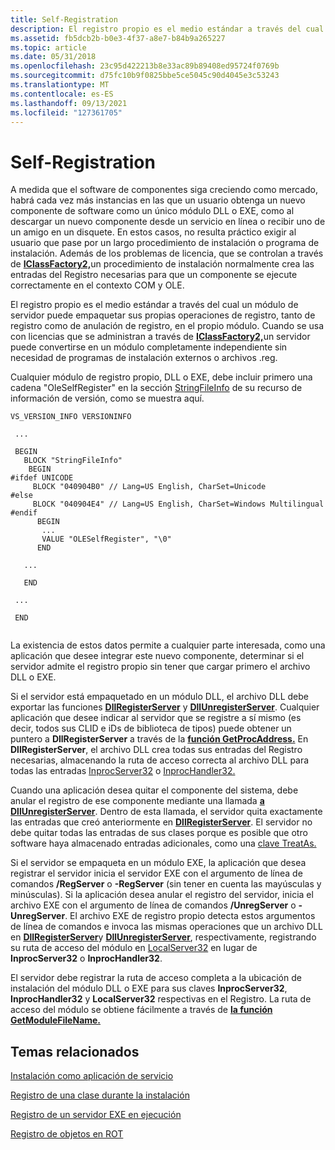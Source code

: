 ```yaml
---
title: Self-Registration
description: El registro propio es el medio estándar a través del cual un módulo de servidor puede empaquetar sus propias operaciones de registro, tanto de registro como de anulación de registro, en el propio módulo.
ms.assetid: fb5dcb2b-b0e3-4f37-a8e7-b84b9a265227
ms.topic: article
ms.date: 05/31/2018
ms.openlocfilehash: 23c95d422213b8e33ac89b89408ed95724f0769b
ms.sourcegitcommit: d75fc10b9f0825bbe5ce5045c90d4045e3c53243
ms.translationtype: MT
ms.contentlocale: es-ES
ms.lasthandoff: 09/13/2021
ms.locfileid: "127361705"
---
```

# <a name="self-registration"></a>Self-Registration

A medida que el software de componentes siga creciendo como mercado, habrá cada vez más instancias en las que un usuario obtenga un nuevo componente de software como un único módulo DLL o EXE, como al descargar un nuevo componente desde un servicio en línea o recibir uno de un amigo en un disquete. En estos casos, no resulta práctico exigir al usuario que pase por un largo procedimiento de instalación o programa de instalación. Además de los problemas de licencia, que se controlan a través de [**IClassFactory2,**](/windows/desktop/api/OCIdl/nn-ocidl-iclassfactory2)un procedimiento de instalación normalmente crea las entradas del Registro necesarias para que un componente se ejecute correctamente en el contexto COM y OLE.

El registro propio es el medio estándar a través del cual un módulo de servidor puede empaquetar sus propias operaciones de registro, tanto de registro como de anulación de registro, en el propio módulo. Cuando se usa con licencias que se administran a través de [**IClassFactory2,**](/windows/desktop/api/OCIdl/nn-ocidl-iclassfactory2)un servidor puede convertirse en un módulo completamente independiente sin necesidad de programas de instalación externos o archivos .reg.

Cualquier módulo de registro propio, DLL o EXE, debe incluir primero una cadena "OleSelfRegister" en la sección [StringFileInfo](/windows/desktop/menurc/stringfileinfo-block) de su recurso de información de versión, como se muestra aquí.

``` syntax
VS_VERSION_INFO VERSIONINFO 
 
 ... 
 
 BEGIN 
   BLOCK "StringFileInfo" 
    BEGIN 
#ifdef UNICODE 
     BLOCK "040904B0" // Lang=US English, CharSet=Unicode 
#else 
     BLOCK "040904E4" // Lang=US English, CharSet=Windows Multilingual 
#endif 
      BEGIN 
       ... 
       VALUE "OLESelfRegister", "\0" 
      END 
 
   ... 
 
   END 
 
 ... 
 
 END 
 
```

La existencia de estos datos permite a cualquier parte interesada, como una aplicación que desee integrar este nuevo componente, determinar si el servidor admite el registro propio sin tener que cargar primero el archivo DLL o EXE.

Si el servidor está empaquetado en un módulo DLL, el archivo DLL debe exportar las funciones [**DllRegisterServer**](/windows/win32/api/olectl/nf-olectl-dllregisterserver) y [**DllUnregisterServer**](/windows/win32/api/olectl/nf-olectl-dllunregisterserver). Cualquier aplicación que desee indicar al servidor que se registre a sí mismo (es decir, todos sus CLID e iDs de biblioteca de tipos) puede obtener un puntero a **DllRegisterServer** a través de la [**función GetProcAddress.**](/windows/desktop/api/libloaderapi/nf-libloaderapi-getprocaddress) En **DllRegisterServer**, el archivo DLL crea todas sus entradas del Registro necesarias, almacenando la ruta de acceso correcta al archivo DLL para todas las entradas [InprocServer32](inprocserver32.md) o [InprocHandler32.](inprochandler32.md)

Cuando una aplicación desea quitar el componente del sistema, debe anular el registro de ese componente mediante una llamada [**a DllUnregisterServer**](/windows/win32/api/olectl/nf-olectl-dllunregisterserver). Dentro de esta llamada, el servidor quita exactamente las entradas que creó anteriormente en [**DllRegisterServer**](/windows/win32/api/olectl/nf-olectl-dllregisterserver). El servidor no debe quitar todas las entradas de sus clases porque es posible que otro software haya almacenado entradas adicionales, como una [clave TreatAs.](treatas.md)

Si el servidor se empaqueta en un módulo EXE, la aplicación que desea registrar el servidor inicia el servidor EXE con el argumento de línea de comandos **/RegServer** o **-RegServer** (sin tener en cuenta las mayúsculas y minúsculas). Si la aplicación desea anular el registro del servidor, inicia el archivo EXE con el argumento de línea de comandos **/UnregServer** o **-UnregServer**. El archivo EXE de registro propio detecta estos argumentos de línea de comandos e invoca las mismas operaciones que un archivo DLL en [**DllRegisterServer**](/windows/win32/api/olectl/nf-olectl-dllregisterserver)y [**DllUnregisterServer**](/windows/win32/api/olectl/nf-olectl-dllunregisterserver), respectivamente, registrando su ruta de acceso del módulo en [LocalServer32](localserver32.md) en lugar de **InprocServer32** o **InprocHandler32**.

El servidor debe registrar la ruta de acceso completa a la ubicación de instalación del módulo DLL o EXE para sus claves **InprocServer32**, **InprocHandler32** y **LocalServer32** respectivas en el Registro. La ruta de acceso del módulo se obtiene fácilmente a través de [**la función GetModuleFileName.**](/windows/desktop/api/libloaderapi/nf-libloaderapi-getmodulefilenamea)

## <a name="related-topics"></a>Temas relacionados

<dl> <dt>

[Instalación como aplicación de servicio](installing-as-a-service-application.md)
</dt> <dt>

[Registro de una clase durante la instalación](registering-a-class-at-installation.md)
</dt> <dt>

[Registro de un servidor EXE en ejecución](registering-a-running-exe-server.md)
</dt> <dt>

[Registro de objetos en ROT](registering-objects-in-the-rot.md)
</dt> </dl>

 

 